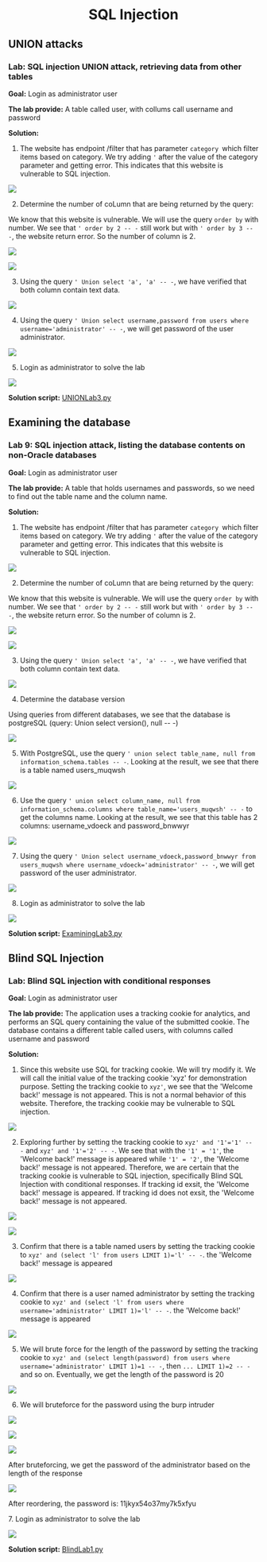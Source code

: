 <div align='center'>

# **SQL Injection**

</div>

## **UNION attacks**

### **Lab:** SQL injection UNION attack, retrieving data from other tables

**Goal:** Login as administrator user

**The lab provide:** A table called user, with collums call username and password

**Solution:** 

1.    The website has endpoint /filter that has parameter `category `which filter items based on category. We try adding `'` after the value of the category parameter and getting error. This indicates that this website is vulnerable to SQL injection.

![](./img/lab1/1.png)

2.  Determine the number of coLumn that are being returned by the query:

We know that this website is vulnerable. We will use the query `order by` with number. We see that `' order by 2 -- -` still work but with `' order by 3 -- -`, the website return error. So the number of column is 2.

![](./img/lab1/2.png)

![](./img/lab1/3.png)

3.  Using the query `' Union select 'a', 'a' -- -`, we have verified that both column contain text data.

![](./img/lab1/4.png)

4.  Using the query `' Union select username,password from users where username='administrator' -- -`, we will get password of the user administrator.

![](./img/lab1/5.png)

5.  Login as administrator to solve the lab

![](./img/lab1/6.png)

**Solution script:** [UNIONLab3.py](./UNIONLab3.py)



## **Examining the database**

### **Lab 9:** SQL injection attack, listing the database contents on non-Oracle databases

**Goal:** Login as administrator user

**The lab provide:** A table that holds usernames and passwords, so we need to find out the table name and the column name.

**Solution:**

1.    The website has endpoint /filter that has parameter `category `which filter items based on category. We try adding `'` after the value of the category parameter and getting error. This indicates that this website is vulnerable to SQL injection.

![](./img/lab2/1.png)

2.  Determine the number of coLumn that are being returned by the query:

We know that this website is vulnerable. We will use the query `order by` with number. We see that `' order by 2 -- -` still work but with `' order by 3 -- -`, the website return error. So the number of column is 2.

![](./img/lab2/2.png)

![](./img/lab2/3.png)

3.  Using the query `' Union select 'a', 'a' -- -`, we have verified that both column contain text data.

![](./img/lab1/4.png)

4.  Determine the database version

Using queries from different databases, we see that the database is postgreSQL (query: Union select version(), null -- -)

![](./img/lab2/5.png)

5.  With PostgreSQL, use the query `' union select table_name, null from information_schema.tables -- -`. Looking at the result, we see that there is a table named users_muqwsh

![](./img/lab2/6.png)

6.  Use the query `' union select column_name, null from information_schema.columns where table_name='users_muqwsh' -- -` to get the columns name. Looking at the result, we see that this table has 2 columns: username_vdoeck and password_bnwwyr

![](./img/lab2/7.png)

7.  Using the query `' Union select username_vdoeck,password_bnwwyr from users_muqwsh where username_vdoeck='administrator' -- -`, we will get password of the user administrator.

![](./img/lab2/8.png)

8.  Login as administrator to solve the lab

![](./img/lab2/9.png)

**Solution script:** [ExaminingLab3.py](./ExaminingLab3.py)

## **Blind SQL Injection**

### **Lab:** Blind SQL injection with conditional responses

**Goal:** Login as administrator user

**The lab provide:** The application uses a tracking cookie for analytics, and performs an SQL query containing the value of the submitted cookie. The database contains a different table called users, with columns called username and password

**Solution:** 

1.  Since this website use SQL for tracking cookie. We will try modify it. We will call the initial value of the tracking cookie 'xyz' for demonstration purpose. Setting the tracking cookie to `xyz'`, we see that the 'Welcome back!' message is not appeared. This is not a normal behavior of this website. Therefore, the tracking cookie may be vulnerable to SQL injection.

![](./img/lab3/1.png)

2.  Exploring further by setting the tracking cookie to `xyz' and '1'='1' -- -` and `xyz' and '1'='2' -- -`. We see that with the `'1' = '1'`, the 'Welcome back!' message is appeared while `'1' = '2'`, the 'Welcome back!' message is not appeared. Therefore, we are certain that the tracking cookie is vulnerable to SQL injection, specifically Blind SQL Injection with conditional responses. If tracking id exsit, the 'Welcome back!' message is appeared. If tracking id does not exsit, the 'Welcome back!' message is not appeared.

![](./img/lab3/2.png)

![](./img/lab3/3.png)

3.  Confirm that there is a table named users by setting the tracking cookie to `xyz' and (select 'l' from users LIMIT 1)='l' -- -`. the 'Welcome back!' message is appeared

![](./img/lab3/4.png)

4.  Confirm that there is a user named administrator by setting the tracking cookie to `xyz' and (select 'l' from users where username='administrator' LIMIT 1)='l' -- -`. the 'Welcome back!' message is appeared

![](./img/lab3/5.png)

5.  We will brute force for the length of the password by setting the tracking cookie to `xyz' and (select length(password) from users where username='administrator' LIMIT 1)=1 -- -`, then `... LIMIT 1)=2 -- -` and so on. Eventually, we get the length of the password is 20

![](./img/lab3/6.png)

6.  We will bruteforce for the password using the burp intruder

![](./img/lab3/7.png)

![](./img/lab3/8.png)

![](./img/lab3/9.png)

After bruteforcing, we get the password of the administrator based on the length of the response

![](./img/lab3/10.png)

After reordering, the password is: 11jkyx54o37my7k5xfyu

7\.  Login as administrator to solve the lab

![](./img/lab3/11.png)

**Solution script:** [BlindLab1.py](./BlindLab1.py)